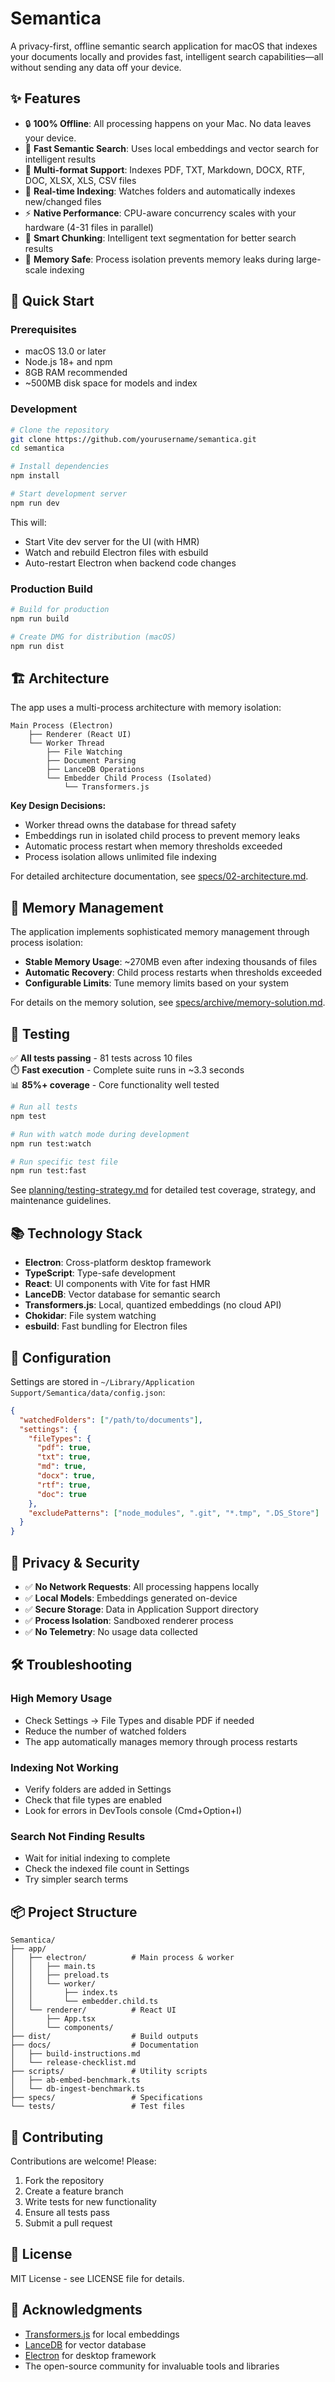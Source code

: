 # Semantica

A privacy-first, offline semantic search application for macOS that indexes your documents locally and provides fast, intelligent search capabilities—all without sending any data off your device.

## ✨ Features

- 🔒 **100% Offline**: All processing happens on your Mac. No data leaves your device.
- 🚀 **Fast Semantic Search**: Uses local embeddings and vector search for intelligent results
- 📁 **Multi-format Support**: Indexes PDF, TXT, Markdown, DOCX, RTF, DOC, XLSX, XLS, CSV files
- 🔄 **Real-time Indexing**: Watches folders and automatically indexes new/changed files
- ⚡ **Native Performance**: CPU-aware concurrency scales with your hardware (4-31 files in parallel)
- 🎯 **Smart Chunking**: Intelligent text segmentation for better search results
- 💾 **Memory Safe**: Process isolation prevents memory leaks during large-scale indexing

## 🚀 Quick Start

### Prerequisites
- macOS 13.0 or later
- Node.js 18+ and npm
- 8GB RAM recommended
- ~500MB disk space for models and index

### Development

```bash
# Clone the repository
git clone https://github.com/yourusername/semantica.git
cd semantica

# Install dependencies
npm install

# Start development server
npm run dev
```

This will:
- Start Vite dev server for the UI (with HMR)
- Watch and rebuild Electron files with esbuild
- Auto-restart Electron when backend code changes

### Production Build

```bash
# Build for production
npm run build

# Create DMG for distribution (macOS)
npm run dist
```

## 🏗️ Architecture

The app uses a multi-process architecture with memory isolation:

```
Main Process (Electron)
    ├── Renderer (React UI)
    └── Worker Thread
        ├── File Watching
        ├── Document Parsing
        ├── LanceDB Operations
        └── Embedder Child Process (Isolated)
            └── Transformers.js
```

**Key Design Decisions:**
- Worker thread owns the database for thread safety
- Embeddings run in isolated child process to prevent memory leaks
- Automatic process restart when memory thresholds exceeded
- Process isolation allows unlimited file indexing

For detailed architecture documentation, see [specs/02-architecture.md](specs/02-architecture.md).

## 💾 Memory Management

The application implements sophisticated memory management through process isolation:

- **Stable Memory Usage**: ~270MB even after indexing thousands of files
- **Automatic Recovery**: Child process restarts when thresholds exceeded
- **Configurable Limits**: Tune memory limits based on your system

For details on the memory solution, see [specs/archive/memory-solution.md](specs/archive/memory-solution.md).

## 🧪 Testing

✅ **All tests passing** - 81 tests across 10 files  
⏱️ **Fast execution** - Complete suite runs in ~3.3 seconds  
📊 **85%+ coverage** - Core functionality well tested

```bash
# Run all tests
npm test

# Run with watch mode during development
npm run test:watch

# Run specific test file
npm run test:fast
```

See [planning/testing-strategy.md](planning/testing-strategy.md) for detailed test coverage, strategy, and maintenance guidelines.

## 📚 Technology Stack

- **Electron**: Cross-platform desktop framework
- **TypeScript**: Type-safe development
- **React**: UI components with Vite for fast HMR
- **LanceDB**: Vector database for semantic search
- **Transformers.js**: Local, quantized embeddings (no cloud API)
- **Chokidar**: File system watching
- **esbuild**: Fast bundling for Electron files

## 🔧 Configuration

Settings are stored in `~/Library/Application Support/Semantica/data/config.json`:

```json
{
  "watchedFolders": ["/path/to/documents"],
  "settings": {
    "fileTypes": {
      "pdf": true,
      "txt": true,
      "md": true,
      "docx": true,
      "rtf": true,
      "doc": true
    },
    "excludePatterns": ["node_modules", ".git", "*.tmp", ".DS_Store"]
  }
}
```

## 🔐 Privacy & Security

- ✅ **No Network Requests**: All processing happens locally
- ✅ **Local Models**: Embeddings generated on-device
- ✅ **Secure Storage**: Data in Application Support directory
- ✅ **Process Isolation**: Sandboxed renderer process
- ✅ **No Telemetry**: No usage data collected

## 🛠️ Troubleshooting

### High Memory Usage
- Check Settings → File Types and disable PDF if needed
- Reduce the number of watched folders
- The app automatically manages memory through process restarts

### Indexing Not Working
- Verify folders are added in Settings
- Check that file types are enabled
- Look for errors in DevTools console (Cmd+Option+I)

### Search Not Finding Results
- Wait for initial indexing to complete
- Check the indexed file count in Settings
- Try simpler search terms

## 📦 Project Structure

```
Semantica/
├── app/
│   ├── electron/          # Main process & worker
│   │   ├── main.ts
│   │   ├── preload.ts
│   │   └── worker/
│   │       ├── index.ts
│   │       └── embedder.child.ts
│   └── renderer/          # React UI
│       ├── App.tsx
│       └── components/
├── dist/                  # Build outputs
├── docs/                  # Documentation
│   ├── build-instructions.md
│   └── release-checklist.md
├── scripts/               # Utility scripts
│   ├── ab-embed-benchmark.ts
│   └── db-ingest-benchmark.ts
├── specs/                 # Specifications
└── tests/                 # Test files
```

## 🤝 Contributing

Contributions are welcome! Please:
1. Fork the repository
2. Create a feature branch
3. Write tests for new functionality
4. Ensure all tests pass
5. Submit a pull request

## 📝 License

MIT License - see LICENSE file for details.

## 🙏 Acknowledgments

- [Transformers.js](https://github.com/xenova/transformers.js) for local embeddings
- [LanceDB](https://lancedb.com) for vector database
- [Electron](https://electronjs.org) for desktop framework
- The open-source community for invaluable tools and libraries